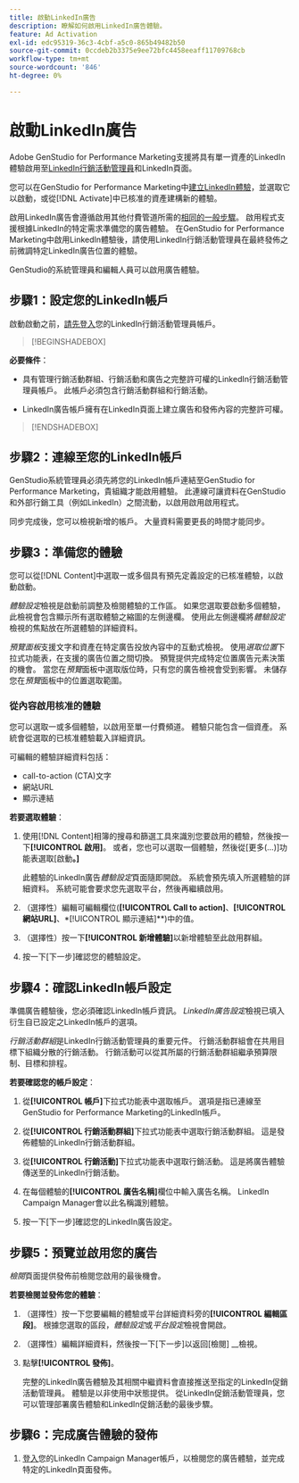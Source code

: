```yaml
---
title: 啟動LinkedIn廣告
description: 瞭解如何啟用LinkedIn廣告體驗。
feature: Ad Activation
exl-id: edc95319-36c3-4cbf-a5c0-865b49482b50
source-git-commit: 0ccdeb2b3375e9ee72bfc4458eeaff11709768cb
workflow-type: tm+mt
source-wordcount: '846'
ht-degree: 0%

---
```


# 啟動LinkedIn廣告

Adobe GenStudio for Performance Marketing支援將具有單一資產的LinkedIn體驗啟用至[LinkedIn行銷活動管理員](https://business.linkedin.com/marketing-solutions)和LinkedIn頁面。

您可以在GenStudio for Performance Marketing中[建立LinkedIn體驗](/help/user-guide/create/create-linkedin.md)，並選取它以啟動，或從[!DNL Activate]中已核准的資產建構新的體驗。

啟用LinkedIn廣告會遵循啟用其他付費管道所需的[相同的一般步驟](create-activation.md)。 啟用程式支援根據LinkedIn的特定需求準備您的廣告體驗。 在GenStudio for Performance Marketing中啟用LinkedIn體驗後，請使用LinkedIn行銷活動管理員在最終發佈之前微調特定LinkedIn廣告位置的體驗。

GenStudio的系統管理員和編輯人員可以啟用廣告體驗。

## 步驟1：設定您的LinkedIn帳戶

啟動啟動之前，[請先登入](https://www.linkedin.com/campaignmanager/login)您的LinkedIn行銷活動管理員帳戶。

>[!BEGINSHADEBOX]

**必要條件**：

* 具有管理行銷活動群組、行銷活動和廣告之完整許可權的LinkedIn行銷活動管理員帳戶。 此帳戶必須包含行銷活動群組和行銷活動。

* LinkedIn廣告帳戶擁有在LinkedIn頁面上建立廣告和發佈內容的完整許可權。

>[!ENDSHADEBOX]

## 步驟2：連線至您的LinkedIn帳戶

GenStudio系統管理員必須先將您的LinkedIn帳戶連結至GenStudio for Performance Marketing，貴組織才能啟用體驗。 此連線可讓資料在GenStudio和外部行銷工具（例如LinkedIn）之間流動，以啟用啟用啟用程式。

同步完成後，您可以檢視新增的帳戶。 大量資料需要更長的時間才能同步。

## 步驟3：準備您的體驗

您可以從[!DNL Content]中選取一或多個具有預先定義設定的已核准體驗，以啟動啟動。

_體驗設定_&#x200B;檢視是啟動前調整及檢閱體驗的工作區。 如果您選取要啟動多個體驗，此檢視會包含顯示所有選取體驗之縮圖的左側邊欄。 使用此左側邊欄將&#x200B;_體驗設定_&#x200B;檢視的焦點放在所選體驗的詳細資料。

_預覽面板_&#x200B;支援文字和資產在特定廣告投放內容中的互動式檢視。 使用&#x200B;_選取位置_&#x200B;下拉式功能表，在支援的廣告位置之間切換。 預覽提供完成特定位置廣告元素決策的機會。 當您在&#x200B;_預覽_&#x200B;面板中選取版位時，只有您的廣告檢視會受到影響。 未儲存您在&#x200B;_預覽_&#x200B;面板中的位置選取範圍。

### 從內容啟用核准的體驗

您可以選取一或多個體驗，以啟用至單一付費頻道。 體驗只能包含一個資產。 系統會從選取的已核准體驗載入詳細資訊。

可編輯的體驗詳細資料包括：

* call-to-action (CTA)文字
* 網站URL
* 顯示連結

**若要選取體驗**：

1. 使用[!DNL Content]相簿的搜尋和篩選工具來識別您要啟用的體驗，然後按一下&#x200B;**[!UICONTROL 啟用]**。 或者，您也可以選取一個體驗，然後從[更多(...)]功能表選取[啟動&#x200B;**。]**

   此體驗的LinkedIn廣告&#x200B;_體驗設定_&#x200B;頁面隨即開啟。 系統會預先填入所選體驗的詳細資料。 系統可能會要求您先選取平台，然後再繼續啟用。

1. （選擇性）編輯可編輯欄位(**[!UICONTROL Call to action]**、**[!UICONTROL 網站URL]**、*[!UICONTROL 顯示連結]**)中的值。

1. （選擇性）按一下&#x200B;**[!UICONTROL 新增體驗]**&#x200B;以新增體驗至此啟用群組。

1. 按一下[下一步]&#x200B;**&#x200B;**&#x200B;確認您的體驗設定。

## 步驟4：確認LinkedIn帳戶設定

準備廣告體驗後，您必須確認LinkedIn帳戶資訊。 _LinkedIn廣告設定_&#x200B;檢視已填入衍生自已設定之LinkedIn帳戶的選項。

_行銷活動群組_&#x200B;是LinkedIn行銷活動管理員的重要元件。 行銷活動群組會在共用目標下組織分散的行銷活動。 行銷活動可以從其所屬的行銷活動群組繼承預算限制、目標和排程。

**若要確認您的帳戶設定**：

1. 從&#x200B;**[!UICONTROL 帳戶]**&#x200B;下拉式功能表中選取帳戶。 選項是指已連線至GenStudio for Performance Marketing的LinkedIn帳戶。

1. 從&#x200B;**[!UICONTROL 行銷活動群組]**&#x200B;下拉式功能表中選取行銷活動群組。 這是發佈體驗的LinkedIn行銷活動群組。

1. 從&#x200B;**[!UICONTROL 行銷活動]**&#x200B;下拉式功能表中選取行銷活動。 這是將廣告體驗傳送至的LinkedIn行銷活動。

1. 在每個體驗的&#x200B;**[!UICONTROL 廣告名稱]**&#x200B;欄位中輸入廣告名稱。 LinkedIn Campaign Manager會以此名稱識別體驗。

1. 按一下[下一步]&#x200B;**&#x200B;**&#x200B;確認您的LinkedIn廣告設定。

## 步驟5：預覽並啟用您的廣告

_檢閱_&#x200B;頁面提供發佈前檢閱您啟用的最後機會。

**若要檢閱並發佈您的體驗**：

1. （選擇性）按一下您要編輯的體驗或平台詳細資料旁的&#x200B;**[!UICONTROL 編輯區段]**。
根據您選取的區段，_體驗設定_&#x200B;或&#x200B;_平台設定_&#x200B;檢視會開啟。

1. （選擇性）編輯詳細資料，然後按一下[下一步] **&#x200B;**&#x200B;以返回[檢閱] __&#x200B;檢視。

1. 點擊&#x200B;**[!UICONTROL 發佈]**。

   完整的LinkedIn廣告體驗及其相關中繼資料會直接推送至指定的LinkedIn促銷活動管理員。 體驗是以非使用中狀態提供。 從LinkedIn促銷活動管理員，您可以管理部署廣告體驗和LinkedIn促銷活動的最後步驟。

## 步驟6：完成廣告體驗的發佈

1. [登入](https://www.linkedin.com/campaignmanager/login)您的LinkedIn Campaign Manager帳戶，以檢閱您的廣告體驗，並完成特定的LinkedIn頁面發佈。
